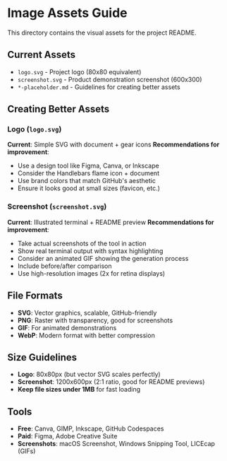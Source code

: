 # Image Assets Guide

This directory contains the visual assets for the project README.

## Current Assets

- `logo.svg` - Project logo (80x80 equivalent)
- `screenshot.svg` - Product demonstration screenshot (600x300)
- `*-placeholder.md` - Guidelines for creating better assets

## Creating Better Assets

### Logo (`logo.svg`)

**Current**: Simple SVG with document + gear icons
**Recommendations for improvement**:

- Use a design tool like Figma, Canva, or Inkscape
- Consider the Handlebars flame icon + document
- Use brand colors that match GitHub's aesthetic
- Ensure it looks good at small sizes (favicon, etc.)

### Screenshot (`screenshot.svg`)

**Current**: Illustrated terminal + README preview
**Recommendations for improvement**:

- Take actual screenshots of the tool in action
- Show real terminal output with syntax highlighting
- Consider an animated GIF showing the generation process
- Include before/after comparison
- Use high-resolution images (2x for retina displays)

## File Formats

- **SVG**: Vector graphics, scalable, GitHub-friendly
- **PNG**: Raster with transparency, good for screenshots
- **GIF**: For animated demonstrations
- **WebP**: Modern format with better compression

## Size Guidelines

- **Logo**: 80x80px (but vector SVG scales perfectly)
- **Screenshot**: 1200x600px (2:1 ratio, good for README previews)
- **Keep file sizes under 1MB** for fast loading

## Tools

- **Free**: Canva, GIMP, Inkscape, GitHub Codespaces
- **Paid**: Figma, Adobe Creative Suite
- **Screenshots**: macOS Screenshot, Windows Snipping Tool, LICEcap (GIFs)
